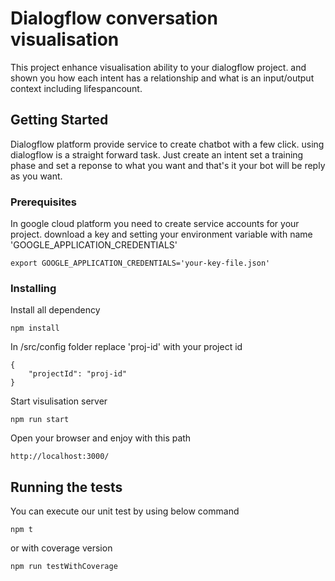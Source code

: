 # Dialogflow conversation visualisation

This project enhance visualisation ability to your dialogflow project. and shown you how each intent has a relationship and what is an input/output context including lifespancount.

## Getting Started

Dialogflow platform provide service to create chatbot with a few click. using dialogflow is a straight forward task. Just create an intent set a training phase and set a reponse to what you want and that's it your bot will be reply as you want.   

### Prerequisites

In google cloud platform you need to create service accounts for your project. download a key and setting your environment variable with name 'GOOGLE_APPLICATION_CREDENTIALS'

```
export GOOGLE_APPLICATION_CREDENTIALS='your-key-file.json'
```

### Installing

Install all dependency

```
npm install
```

In /src/config folder replace 'proj-id' with your project id

```
{
    "projectId": "proj-id"
}
```

Start visulisation server

```
npm run start
```

Open your browser and enjoy with this path 
```
http://localhost:3000/
```

## Running the tests


You can execute our unit test by using below command

```
npm t
```
or with coverage version

```
npm run testWithCoverage
```

